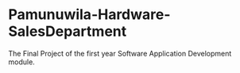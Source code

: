# Pamunuwila-Hardware-SalesDepartment
The Final Project of the first year Software Application Development module.
